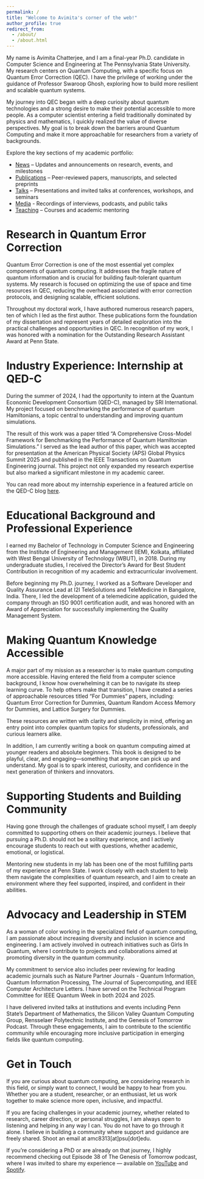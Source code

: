 ```yaml
---
permalink: /
title: "Welcome to Avimita's corner of the web!"
author_profile: true
redirect_from: 
  - /about/
  - /about.html
---
```


My name is Avimita Chatterjee, and I am a final-year Ph.D. candidate in Computer Science and Engineering at The Pennsylvania State University. My research centers on Quantum Computing, with a specific focus on Quantum Error Correction (QEC). I have the privilege of working under the guidance of Professor Swaroop Ghosh, exploring how to build more resilient and scalable quantum systems.

My journey into QEC began with a deep curiosity about quantum technologies and a strong desire to make their potential accessible to more people. As a computer scientist entering a field traditionally dominated by physics and mathematics, I quickly realized the value of diverse perspectives. My goal is to break down the barriers around Quantum Computing and make it more approachable for researchers from a variety of backgrounds.

Explore the key sections of my academic portfolio:
* <i class="fas fa-newspaper"></i> [News](https://avimita-amc8313.github.io/avimita_chatterjee/news/) – Updates and announcements on research, events, and milestones
* <i class="fas fa-book-open"></i> [Publications](https://avimita-amc8313.github.io/avimita_chatterjee/publications/) – Peer-reviewed papers, manuscripts, and selected preprints
* <i class="fas fa-microphone"></i> [Talks](https://avimita-amc8313.github.io/avimita_chatterjee/talks/) – Presentations and invited talks at conferences, workshops, and seminars
* <i class="fas fa-video"></i> [Media](https://avimita-amc8313.github.io/avimita_chatterjee/media/) - Recordings of interviews, podcasts, and public talks
* <i class="fas fa-chalkboard-teacher"></i> [Teaching](https://avimita-amc8313.github.io/avimita_chatterjee/teaching/) – Courses and academic mentoring

Research in Quantum Error Correction
======
Quantum Error Correction is one of the most essential yet complex components of quantum computing. It addresses the fragile nature of quantum information and is crucial for building fault-tolerant quantum systems. My research is focused on optimizing the use of space and time resources in QEC, reducing the overhead associated with error correction protocols, and designing scalable, efficient solutions.

Throughout my doctoral work, I have authored numerous research papers, ten of which I led as the first author. These publications form the foundation of my dissertation and represent years of detailed exploration into the practical challenges and opportunities in QEC. In recognition of my work, I was honored with a nomination for the Outstanding Research Assistant Award at Penn State.


Industry Experience: Internship at QED-C
======
During the summer of 2024, I had the opportunity to intern at the Quantum Economic Development Consortium (QED-C), managed by SRI International. My project focused on benchmarking the performance of quantum Hamiltonians, a topic central to understanding and improving quantum simulations.

The result of this work was a paper titled “A Comprehensive Cross-Model Framework for Benchmarking the Performance of Quantum Hamiltonian Simulations.” I served as the lead author of this paper, which was accepted for presentation at the American Physical Society (APS) Global Physics Summit 2025 and published in the IEEE Transactions on Quantum Engineering journal. This project not only expanded my research expertise but also marked a significant milestone in my academic career.

You can read more about my internship experience in a featured article on the QED-C blog [here](https://quantumconsortium.org/publication/confusion-clarity-and-quantum-highs-a-summer-at-the-qed-c/?utm_source=hs_email&utm_medium=email&_hsenc=p2ANqtz-8PhycQDLFWXNtbEp4AiRBcgeNSkjhmpyH_tognbDJEwxPOMy-P9j7CxpShx7e591GssGVW).


Educational Background and Professional Experience
======
I earned my Bachelor of Technology in Computer Science and Engineering from the Institute of Engineering and Management (IEM), Kolkata, affiliated with West Bengal University of Technology (WBUT), in 2018. During my undergraduate studies, I received the Director’s Award for Best Student Contribution in recognition of my academic and extracurricular involvement.

Before beginning my Ph.D. journey, I worked as a Software Developer and Quality Assurance Lead at I2I TeleSolutions and TeleMedicine in Bangalore, India. There, I led the development of a telemedicine application, guided the company through an ISO 9001 certification audit, and was honored with an Award of Appreciation for successfully implementing the Quality Management System.


Making Quantum Knowledge Accessible
======
A major part of my mission as a researcher is to make quantum computing more accessible. Having entered the field from a computer science background, I know how overwhelming it can be to navigate its steep learning curve. To help others make that transition, I have created a series of approachable resources titled “For Dummies” papers, including: Quantum Error Correction for Dummies, Quantum Random Access Memory for Dummies, and Lattice Surgery for Dummies.

These resources are written with clarity and simplicity in mind, offering an entry point into complex quantum topics for students, professionals, and curious learners alike.

In addition, I am currently writing a book on quantum computing aimed at younger readers and absolute beginners. This book is designed to be playful, clear, and engaging—something that anyone can pick up and understand. My goal is to spark interest, curiosity, and confidence in the next generation of thinkers and innovators.


Supporting Students and Building Community
======
Having gone through the challenges of graduate school myself, I am deeply committed to supporting others on their academic journeys. I believe that pursuing a Ph.D. should not be a solitary experience, and I actively encourage students to reach out with questions, whether academic, emotional, or logistical.

Mentoring new students in my lab has been one of the most fulfilling parts of my experience at Penn State. I work closely with each student to help them navigate the complexities of quantum research, and I aim to create an environment where they feel supported, inspired, and confident in their abilities.


Advocacy and Leadership in STEM
======
As a woman of color working in the specialized field of quantum computing, I am passionate about increasing diversity and inclusion in science and engineering. I am actively involved in outreach initiatives such as Girls In Quantum, where I contribute to projects and collaborations aimed at promoting diversity in the quantum community.

My commitment to service also includes peer reviewing for leading academic journals such as Nature Partner Journals - Quantum Information, Quantum Information Processing, The Journal of Supercomputing, and IEEE Computer Architecture Letters. I have served on the Technical Program Committee for IEEE Quantum Week in both 2024 and 2025.

I have delivered invited talks at institutions and events including Penn State’s Department of Mathematics, the Silicon Valley Quantum Computing Group, Rensselaer Polytechnic Institute, and the Genesis of Tomorrow Podcast. Through these engagements, I aim to contribute to the scientific community while encouraging more inclusive participation in emerging fields like quantum computing.


Get in Touch
======
If you are curious about quantum computing, are considering research in this field, or simply want to connect, I would be happy to hear from you. Whether you are a student, researcher, or an enthusiast, let us work together to make science more open, inclusive, and impactful.

If you are facing challenges in your academic journey, whether related to research, career direction, or personal struggles, I am always open to listening and helping in any way I can. You do not have to go through it alone. I believe in building a community where support and guidance are freely shared. Shoot an email at amc8313[at]psu[dot]edu.

If you’re considering a PhD or are already on that journey, I highly recommend checking out Episode 38 of The Genesis of Tomorrow podcast, where I was invited to share my experience — available on [YouTube](https://www.youtube.com/watch?v=OKRcqTDhUn8&ab_channel=GenesisofTomorrow) and [Spotify](https://open.spotify.com/episode/1VerV8ezzKDT9BHCfkSPJZ?si=XlXsYIvlQ9ScPTIKzCQuQw&nd=1&dlsi=bbcd2f03861e4032).

